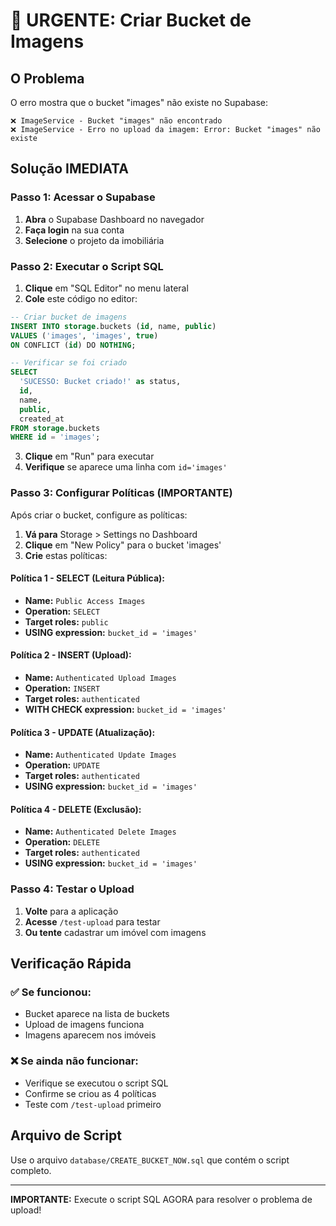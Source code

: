 # 🚨 URGENTE: Criar Bucket de Imagens

## O Problema
O erro mostra que o bucket "images" não existe no Supabase:
```
❌ ImageService - Bucket "images" não encontrado
❌ ImageService - Erro no upload da imagem: Error: Bucket "images" não existe
```

## Solução IMEDIATA

### Passo 1: Acessar o Supabase
1. **Abra** o Supabase Dashboard no navegador
2. **Faça login** na sua conta
3. **Selecione** o projeto da imobiliária

### Passo 2: Executar o Script SQL
1. **Clique** em "SQL Editor" no menu lateral
2. **Cole** este código no editor:

```sql
-- Criar bucket de imagens
INSERT INTO storage.buckets (id, name, public)
VALUES ('images', 'images', true)
ON CONFLICT (id) DO NOTHING;

-- Verificar se foi criado
SELECT 
  'SUCESSO: Bucket criado!' as status,
  id, 
  name, 
  public,
  created_at
FROM storage.buckets 
WHERE id = 'images';
```

3. **Clique** em "Run" para executar
4. **Verifique** se aparece uma linha com `id='images'`

### Passo 3: Configurar Políticas (IMPORTANTE)
Após criar o bucket, configure as políticas:

1. **Vá para** Storage > Settings no Dashboard
2. **Clique** em "New Policy" para o bucket 'images'
3. **Crie** estas políticas:

#### Política 1 - SELECT (Leitura Pública):
- **Name:** `Public Access Images`
- **Operation:** `SELECT`
- **Target roles:** `public`
- **USING expression:** `bucket_id = 'images'`

#### Política 2 - INSERT (Upload):
- **Name:** `Authenticated Upload Images`
- **Operation:** `INSERT`
- **Target roles:** `authenticated`
- **WITH CHECK expression:** `bucket_id = 'images'`

#### Política 3 - UPDATE (Atualização):
- **Name:** `Authenticated Update Images`
- **Operation:** `UPDATE`
- **Target roles:** `authenticated`
- **USING expression:** `bucket_id = 'images'`

#### Política 4 - DELETE (Exclusão):
- **Name:** `Authenticated Delete Images`
- **Operation:** `DELETE`
- **Target roles:** `authenticated`
- **USING expression:** `bucket_id = 'images'`

### Passo 4: Testar o Upload
1. **Volte** para a aplicação
2. **Acesse** `/test-upload` para testar
3. **Ou tente** cadastrar um imóvel com imagens

## Verificação Rápida

### ✅ Se funcionou:
- Bucket aparece na lista de buckets
- Upload de imagens funciona
- Imagens aparecem nos imóveis

### ❌ Se ainda não funcionar:
- Verifique se executou o script SQL
- Confirme se criou as 4 políticas
- Teste com `/test-upload` primeiro

## Arquivo de Script
Use o arquivo `database/CREATE_BUCKET_NOW.sql` que contém o script completo.

---

**IMPORTANTE:** Execute o script SQL AGORA para resolver o problema de upload!

